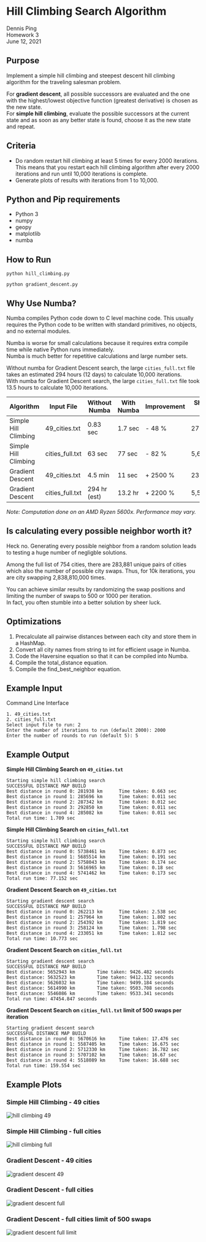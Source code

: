 # Hill Climbing Search Algorithm

Dennis Ping  
Homework 3  
June 12, 2021  

## Purpose

Implement a simple hill climbing and steepest descent hill climbing algorithm for the traveling salesman problem.

For **gradient descent**, all possible successors are evaluated and the one with the highest/lowest 
objective function (greatest derivative) is chosen as the new state.  
For **simple hill climbing**, evaluate the possible successors at the current state and as soon as 
any better state is found, choose it as the new state and repeat.  

## Criteria

- Do random restart hill climbing at least 5 times for every 2000 iterations. This means that you restart each 
hill climbing algorithm after every 2000 iterations and run until 10,000 iterations is complete.
- Generate plots of results with iterations from 1 to 10,000.

## Python and Pip requirements

- Python 3
- numpy
- geopy
- matplotlib
- numba

## How to Run

`python hill_climbing.py`

`python gradient_descent.py`

## Why Use Numba?

Numba compiles Python code down to C level machine code.
This usually requires the Python code to be written with standard primitives, no objects, and no external modules.  

Numba is worse for small calculations because it requires extra compile time while native Python runs immediately.  
Numba is much better for repetitive calculations and large number sets.

Without numba for Gradient Descent search, the large `cities_full.txt` file takes an estimated 294 hours (12 days) to calculate 10,000 iterations.  
With numba for Gradient Descent search, the large `cities_full.txt` file took 13.5 hours to calculate 10,000 iterations.  

| Algorithm            | Input File      | Without Numba | With Numba | Improvement | Shortest Path |
| ---------------------| --------------- | -----------  | ----------- | ----------- | ------------- |
| Simple Hill Climbing | 49_cities.txt   | 0.83 sec     | 1.7 sec     | - 48 %      | 275,377       |
| Simple Hill Climbing | cities_full.txt | 63 sec       | 77 sec      | - 82 %      | 5,675,861     |
| Gradient Descent     | 49_cities.txt   | 4.5 min      | 11 sec      | + 2500 %    | 238,487       |
| Gradient Descent     | cities_full.txt | 294 hr (est) | 13.2 hr     | + 2200 %    | 5,518,089     |

*Note: Computation done on an AMD Ryzen 5600x. Performance may vary.*

## Is calculating every possible neighbor worth it?

Heck no. Generating every possible neighbor from a random solution leads to testing a huge number of negligble solutions.

Among the full list of 754 cities, there are 283,881 unique pairs of cities which also the number of possible city swaps.
Thus, for 10k iterations, you are city swapping 2,838,810,000 times.

You can achieve similar results by randomizing the swap positions and limiting the number of swaps to 500 or 1000 per iteration.  
In fact, you often stumble into a better solution by sheer luck.  

## Optimizations

1. Precalculate all pairwise distances between each city and store them in a HashMap.
2. Convert all city names from string to int for efficient usage in Numba.
3. Code the Haversine equation so that it can be compiled into Numba.
4. Compile the total_distance equation.
5. Compile the find_best_neighbor equation.

## Example Input
Command Line Interface   
```
1. 49_cities.txt
2. cities_full.txt
Select input file to run: 2
Enter the number of iterations to run (default 2000): 2000
Enter the number of rounds to run (default 5): 5
```

## Example Output

**Simple Hill Climbing Search on `49_cities.txt`**
```
Starting simple hill climbing search
SUCCESSFUL DISTANCE MAP BUILD
Best distance in round 0: 281938 km      Time taken: 0.663 sec
Best distance in round 1: 285696 km      Time taken: 0.011 sec
Best distance in round 2: 287342 km      Time taken: 0.012 sec
Best distance in round 3: 292850 km      Time taken: 0.011 sec
Best distance in round 4: 285082 km      Time taken: 0.011 sec
Total run time: 1.709 sec
```

**Simple Hill Climbing Search on `cities_full.txt`**
```
Starting simple hill climbing search
SUCCESSFUL DISTANCE MAP BUILD
Best distance in round 0: 5738461 km     Time taken: 0.873 sec
Best distance in round 1: 5685514 km     Time taken: 0.191 sec
Best distance in round 2: 5758043 km     Time taken: 0.174 sec
Best distance in round 3: 5616965 km     Time taken: 0.18 sec
Best distance in round 4: 5741462 km     Time taken: 0.173 sec
Total run time: 77.152 sec
```

**Gradient Descent Search on `49_cities.txt`**
```
Starting gradient descent search
SUCCESSFUL DISTANCE MAP BUILD
Best distance in round 0: 262213 km      Time taken: 2.538 sec
Best distance in round 1: 257964 km      Time taken: 1.802 sec
Best distance in round 2: 254392 km      Time taken: 1.819 sec
Best distance in round 3: 258124 km      Time taken: 1.798 sec
Best distance in round 4: 233051 km      Time taken: 1.812 sec
Total run time: 10.773 sec
```

**Gradient Descent Search on `cities_full.txt`**
```
Starting gradient descent search
SUCCESSFUL DISTANCE MAP BUILD
Best distance: 5652943 km        Time taken: 9426.482 seconds
Best distance: 5632523 km        Time taken: 9412.132 seconds
Best distance: 5626032 km        Time taken: 9499.184 seconds
Best distance: 5614990 km        Time taken: 9503.708 seconds
Best distance: 5546086 km        Time taken: 9533.341 seconds
Total run time: 47454.847 seconds
```

**Gradient Descent Search on `cities_full.txt` limit of 500 swaps per iteration**
```
Starting gradient descent search
SUCCESSFUL DISTANCE MAP BUILD
Best distance in round 0: 5670616 km     Time taken: 17.476 sec
Best distance in round 1: 5587405 km     Time taken: 16.675 sec
Best distance in round 2: 5712330 km     Time taken: 16.782 sec
Best distance in round 3: 5707102 km     Time taken: 16.67 sec
Best distance in round 4: 5518089 km     Time taken: 16.688 sec
Total run time: 159.554 sec
```

## Example Plots

### Simple Hill Climbing - 49 cities
![hill climbing 49](https://i.imgur.com/e1XwfWG.png)

### Simple Hill Climbing - full cities
![hill climbing full](https://i.imgur.com/pOGUrKV.png)

### Gradient Descent - 49 cities
![gradient descent 49](https://i.imgur.com/FESNsyG.png)

### Gradient Descent - full cities
![gradient descent full](https://i.imgur.com/gjFDuKY.png)

### Gradient Descent - full cities limit of 500 swaps
![gradient descent full limit](https://i.imgur.com/k11Lx0A.png)